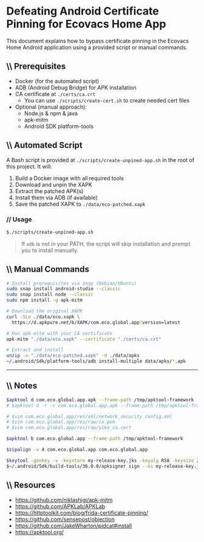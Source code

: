# Defeating Android Certificate Pinning for Ecovacs Home App

This document explains how to bypass certificate pinning in the Ecovacs Home Android application using a provided script or manual commands.

## \\\\ Prerequisites

-   Docker (for the automated script)
-   ADB (Android Debug Bridge) for APK installation
-   CA certificate at `./certs/ca.crt`
    -   You can use `./scripts/create-cert.sh` to create needed cert files
-   Optional (manual approach):
    -   Node.js & npm & java
    -   apk-mitm
    -   Android SDK platform-tools

## \\\\ Automated Script

A Bash script is provided at `./scripts/create-unpined-app.sh` in the root of this project. It will:

1. Build a Docker image with all required tools
1. Download and unpin the XAPK
1. Extract the patched APK(s)
1. Install them via ADB (if available)
1. Save the patched XAPK to `./data/eco-patched.xapk`

### // Usage

```sh
$./scripts/create-unpined-app.sh
```

> If `adb` is not in your PATH, the script will skip installation and prompt you to install manually.

## \\\\ Manual Commands

```sh
# Install prerequisites via Snap (Debian/Ubuntu)
sudo snap install android-studio --classic
sudo snap install node --classic
sudo npm install -g apk-mitm

# Download the original XAPK
curl -SLo ./data/eco.xapk \
  https://d.apkpure.net/b/XAPK/com.eco.global.app?version=latest

# Run apk-mitm with your CA certificate
apk-mitm "./data/eco.xapk" --certificate "./certs/ca.crt"

# Extract and install
unzip -o "./data/eco-patched.xapk" -d ./data/apks
~/.android/Sdk/platform-tools/adb install-multiple data/apks/*.apk
```

---

## \\\\ Notes

```sh
$apktool d com.eco.global.app.apk --frame-path /tmp/apktool-framework
# $apktool d -r -s com.eco.global.app.apk --frame-path /tmp/apktool-framework

# $vim com.eco.global.app/res/xml/network_security_config.xml
# $vim com.eco.global.app/res/raw/ca.pem
# $vim com.eco.global.app/res/raw/yiko_ca.cert

$apktool b com.eco.global.app --frame-path /tmp/apktool-framework

$zipalign -v 4 com.eco.global.app com.eco.global.app

$keytool -genkey -v -keystore my-release-key.jks -keyalg RSA -keysize 2048 -validity 10000 -alias mykey
$~/.android/Sdk/build-tools/36.0.0/apksigner sign --ks my-release-key.jks --v1-signing-enabled true --v2-signing-enabled true *.apk
```

## \\\\ Resources

-   <https://github.com/niklashigi/apk-mitm>
-   <https://github.com/APKLab/APKLab>
-   <https://httptoolkit.com/blog/frida-certificate-pinning/>
-   <https://github.com/sensepost/objection>
-   <https://github.com/JakeWharton/pidcat#install>
-   <https://apktool.org/>
